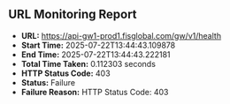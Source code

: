 ## URL Monitoring Report

- **URL:** https://api-gw1-prod1.fisglobal.com/gw/v1/health
- **Start Time:** 2025-07-22T13:44:43.109878
- **End Time:** 2025-07-22T13:44:43.222181
- **Total Time Taken:** 0.112303 seconds
- **HTTP Status Code:** 403
- **Status:** Failure
- **Failure Reason:** HTTP Status Code: 403
